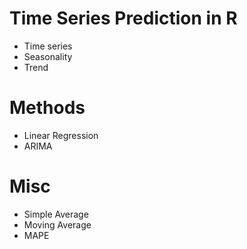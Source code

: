 # Time Series Prediction in R
* Time series
* Seasonality
* Trend

# Methods
* Linear Regression
* ARIMA

# Misc
* Simple Average
* Moving Average
* MAPE
